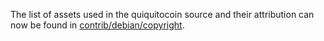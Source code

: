 The list of assets used in the quiquitocoin source and their attribution can now be found in [contrib/debian/copyright](../contrib/debian/copyright).
